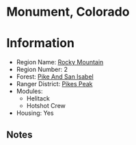 
Monument, Colorado
==================
  
# Information  
* Region Name: [Rocky Mountain]()  
* Region Number: 2  
* Forest: [Pike And San Isabel](http://www.fs.usda.gov/psicc)  
* Ranger District: [Pikes Peak]()  
* Modules:  
  - Helitack  
  - Hotshot Crew  
* Housing: Yes  
  
## Notes

